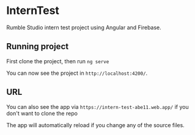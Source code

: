 # InternTest

Rumble Studio intern test project using Angular and Firebase.

## Running project

First clone the project, then run `ng serve`<br>

You can now see the project in `http://localhost:4200/`.<br>

## URL

You can also see the app via `https://intern-test-abe11.web.app/` if you don't want to clone the repo<br>

The app will automatically reload if you change any of the source files.

